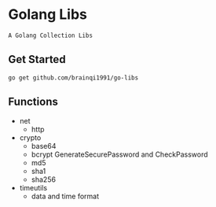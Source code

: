 # Golang Libs

``A Golang Collection Libs``

## Get Started
```
go get github.com/brainqi1991/go-libs
```

## Functions
- net
  + http
- crypto
  + base64
  + bcrypt GenerateSecurePassword and CheckPassword
  + md5
  + sha1
  + sha256
- timeutils
  + data and time format
